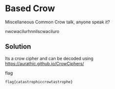 # Based Crow

Miscellaneous
Common
Crow talk, anyone speak it?

nwcwacilurhnnilscwaciluro

## Solution

Its a crow cipher and can be decoded using https://aurathic.github.io/CrowCiphers/

flag
```
flag{catastrophiccrowtastrophe}
```
